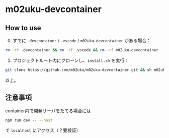 # m02uku-devcontainer

## How to use
0. すでに `.devcontainer` / `.vscode` / `m02uku-devcontainer` がある場合：
```bash
rm -rf .devcontainer && rm -rf .vscode && rm -rf m02uku-devcontainer
```
1. プロジェクトルート内にクローンし、`install.sh` を実行：
```bash
git clone https://github.com/m02uku/m02uku-devcontainer.git && sh m02uku-devcontainer/install.sh
```

以上。

## 注意事項
container内で開発サーバをたてる場合には
```bash
npm run dev -- --host
```
で `localhost` にアクセス（？要検証）
